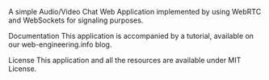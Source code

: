 A simple Audio/Video Chat Web Application implemented by using WebRTC and WebSockets for signaling purposes.

Documentation
This application is accompanied by a tutorial, available on our web-engineering.info blog.

License
This application and all the resources are available under MIT License.